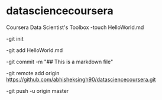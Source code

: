 datasciencecoursera
===================

Coursera Data Scientist's Toolbox
-touch HelloWorld.md

-git init

-git add HelloWorld.md

-git commit -m "## This is a markdown file"

-git remote add origin https://github.com/abhisheksingh90/datasciencecoursera.git

-git push -u origin master
